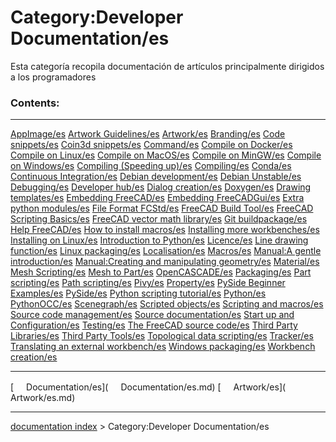 # Category:Developer Documentation/es
Esta categoría recopila documentación de artículos principalmente dirigidos a los programadores

### Contents:

  --------------------------------------------------------------------------------------------------------- --------------------------------------------------------------------------- -------------------------------------------------------------------------------
  [AppImage/es](AppImage/es.md)                                                                     [Artwork Guidelines/es](Artwork_Guidelines/es.md)                   [Artwork/es](Artwork/es.md)
  [Branding/es](Branding/es.md)                                                                     [Code snippets/es](Code_snippets/es.md)                             [Coin3d snippets/es](Coin3d_snippets/es.md)
  [Command/es](Command/es.md)                                                                       [Compile on Docker/es](Compile_on_Docker/es.md)                     [Compile on Linux/es](Compile_on_Linux/es.md)
  [Compile on MacOS/es](Compile_on_MacOS/es.md)                                                     [Compile on MinGW/es](Compile_on_MinGW/es.md)                       [Compile on Windows/es](Compile_on_Windows/es.md)
  [Compiling (Speeding up)/es](Compiling_(Speeding_up)/es.md)                                       [Compiling/es](Compiling/es.md)                                     [Conda/es](Conda/es.md)
  [Continuous Integration/es](Continuous_Integration/es.md)                                         [Debian development/es](Debian_development/es.md)                   [Debian Unstable/es](Debian_Unstable/es.md)
  [Debugging/es](Debugging/es.md)                                                                   [Developer hub/es](Developer_hub/es.md)                             [Dialog creation/es](Dialog_creation/es.md)
  [Doxygen/es](Doxygen/es.md)                                                                       [Drawing templates/es](Drawing_templates/es.md)                     [Embedding FreeCAD/es](Embedding_FreeCAD/es.md)
  [Embedding FreeCADGui/es](Embedding_FreeCADGui/es.md)                                             [Extra python modules/es](Extra_python_modules/es.md)               [File Format FCStd/es](File_Format_FCStd/es.md)
  [FreeCAD Build Tool/es](FreeCAD_Build_Tool/es.md)                                                 [FreeCAD Scripting Basics/es](FreeCAD_Scripting_Basics/es.md)       [FreeCAD vector math library/es](FreeCAD_vector_math_library/es.md)
  [Git buildpackage/es](Git_buildpackage/es.md)                                                     [Help FreeCAD/es](Help_FreeCAD/es.md)                               [How to install macros/es](How_to_install_macros/es.md)
  [Installing more workbenches/es](Installing_more_workbenches/es.md)                               [Installing on Linux/es](Installing_on_Linux/es.md)                 [Introduction to Python/es](Introduction_to_Python/es.md)
  [Licence/es](Licence/es.md)                                                                       [Line drawing function/es](Line_drawing_function/es.md)             [Linux packaging/es](Linux_packaging/es.md)
  [Localisation/es](Localisation/es.md)                                                             [Macros/es](Macros/es.md)                                           [Manual:A gentle introduction/es](Manual:A_gentle_introduction/es.md)
  [Manual:Creating and manipulating geometry/es](Manual:Creating_and_manipulating_geometry/es.md)   [Material/es](Material/es.md)                                       [Mesh Scripting/es](Mesh_Scripting/es.md)
  [Mesh to Part/es](Mesh_to_Part/es.md)                                                             [OpenCASCADE/es](OpenCASCADE/es.md)                                 [Packaging/es](Packaging/es.md)
  [Part scripting/es](Part_scripting/es.md)                                                         [Path scripting/es](Path_scripting/es.md)                           [Pivy/es](Pivy/es.md)
  [Property/es](Property/es.md)                                                                     [PySide Beginner Examples/es](PySide_Beginner_Examples/es.md)       [PySide/es](PySide/es.md)
  [Python scripting tutorial/es](Python_scripting_tutorial/es.md)                                   [Python/es](Python/es.md)                                           [PythonOCC/es](PythonOCC/es.md)
  [Scenegraph/es](Scenegraph/es.md)                                                                 [Scripted objects/es](Scripted_objects/es.md)                       [Scripting and macros/es](Scripting_and_macros/es.md)
  [Source code management/es](Source_code_management/es.md)                                         [Source documentation/es](Source_documentation/es.md)               [Start up and Configuration/es](Start_up_and_Configuration/es.md)
  [Testing/es](Testing/es.md)                                                                       [The FreeCAD source code/es](The_FreeCAD_source_code/es.md)         [Third Party Libraries/es](Third_Party_Libraries/es.md)
  [Third Party Tools/es](Third_Party_Tools/es.md)                                                   [Topological data scripting/es](Topological_data_scripting/es.md)   [Tracker/es](Tracker/es.md)
  [Translating an external workbench/es](Translating_an_external_workbench/es.md)                   [Windows packaging/es](Windows_packaging/es.md)                     [Workbench creation/es](Workbench_creation/es.md)
                                                                                                                                                                                        
  --------------------------------------------------------------------------------------------------------- --------------------------------------------------------------------------- -------------------------------------------------------------------------------

[<img src="images/Property.png" style="width:16px"> Documentation/es](<img src="images/Property.png" style="width:16px"> Documentation/es.md) [<img src="images/Property.png" style="width:16px"> Artwork/es](<img src="images/Property.png" style="width:16px"> Artwork/es.md)

---
[documentation index](../README.md) > Category:Developer Documentation/es
